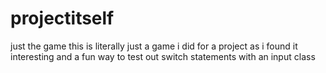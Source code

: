 # projectitself
just the game
this is literally just a game i did for a project as i found it interesting and a fun way to test out switch statements with an input class
